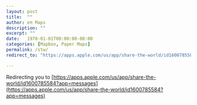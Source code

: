 ```yaml
---
layout: post
title:  ""
author: eπ Maps
description: ""
excerpt: ""
date:   1970-01-01T00:00:00-08:00
categories: [Mapbox, Paper Maps]
permalink: /stw/
redirect_to: "https://apps.apple.com/us/app/share-the-world/id1600785584?app=messages"

---
```


Redirecting you to [https://apps.apple.com/us/app/share-the-world/id1600785584?app=messages](https://apps.apple.com/us/app/share-the-world/id1600785584?app=messages)
